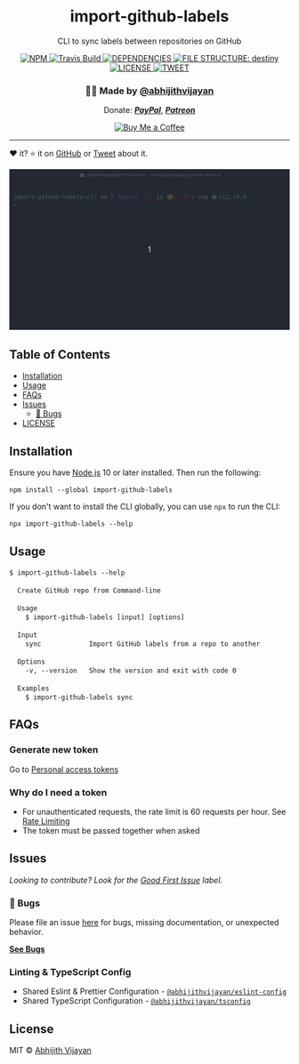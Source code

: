 <h1 align="center">import-github-labels</h1>
<p align="center">CLI to sync labels between repositories on GitHub</p>
<div align="center">
  <a href="https://www.npmjs.com/package/import-github-labels">
    <img src="https://img.shields.io/npm/v/import-github-labels" alt="NPM" />
  </a>
  <a href="https://travis-ci.com/abhijithvijayan/import-github-labels-cli">
    <img src="https://travis-ci.com/abhijithvijayan/import-github-labels-cli.svg?branch=main" alt="Travis Build" />
  </a>
  </a>
  <a href="https://david-dm.org/abhijithvijayan/import-github-labels-cli">
    <img src="https://img.shields.io/david/abhijithvijayan/import-github-labels-cli.svg?colorB=orange" alt="DEPENDENCIES" />
  </a>
    <a href="https://github.com/benawad/destiny">
    <img src="https://img.shields.io/badge/file%20structure-destiny-7a49ff?style=flat" alt="FILE STRUCTURE: destiny" />
  </a>
  <a href="https://github.com/abhijithvijayan/import-github-labels-cli/blob/main/license">
    <img src="https://img.shields.io/github/license/abhijithvijayan/import-github-labels-cli.svg" alt="LICENSE" />
  </a>
  <a href="https://twitter.com/intent/tweet?text=Check%20out%20import-github-labels%21%20by%20%40_abhijithv%0A%0ACLI%20to%20sync%20labels%20between%20repositories%20on%20GitHub%0Ahttps%3A%2F%2Fgithub.com%2Fabhijithvijayan%2Fimport-github-labels%0A%0A%23github%20%23labels%20%23sync%20%23cli%20%23node%20%23typescript">
     <img src="https://img.shields.io/twitter/url/http/shields.io.svg?style=social" alt="TWEET" />
  </a>
</div>
<h3 align="center">🙋‍♂️ Made by <a href="https://twitter.com/_abhijithv">@abhijithvijayan</a></h3>
<p align="center">
  Donate:
  <a href="https://www.paypal.me/iamabhijithvijayan" target='_blank'><i><b>PayPal</b></i></a>,
  <a href="https://www.patreon.com/abhijithvijayan" target='_blank'><i><b>Patreon</b></i></a>
</p>
<p align="center">
  <a href='https://www.buymeacoffee.com/abhijithvijayan' target='_blank'>
    <img height='36' style='border:0px;height:36px;' src='https://bmc-cdn.nyc3.digitaloceanspaces.com/BMC-button-images/custom_images/orange_img.png' border='0' alt='Buy Me a Coffee' />
  </a>
</p>
<hr />

❤️ it? ⭐️ it on [GitHub](https://github.com/abhijithvijayan/import-github-labels-cli/stargazers) or [Tweet](https://twitter.com/intent/tweet?text=Check%20out%20import-github-labels%21%20by%20%40_abhijithv%0A%0ACLI%20to%20sync%20labels%20between%20repositories%20on%20GitHub%0Ahttps%3A%2F%2Fgithub.com%2Fabhijithvijayan%2Fimport-github-labels%0A%0A%23github%20%23labels%20%23sync%20%23cli%20%23node%20%23typescript) about it.

<img src="demo.gif" width="752">

## Table of Contents

- [Installation](#installation)
- [Usage](#usage)
- [FAQs](#faqs)
- [Issues](#issues)
  - [🐛 Bugs](#-bugs)
- [LICENSE](#license)

## Installation

Ensure you have [Node.js](https://nodejs.org) 10 or later installed. Then run the following:

```
npm install --global import-github-labels
```

If you don't want to install the CLI globally, you can use `npx` to run the CLI:

```
npx import-github-labels --help
```

## Usage

```
$ import-github-labels --help

  Create GitHub repo from Command-line

  Usage
    $ import-github-labels [input] [options]

  Input
    sync            Import GitHub labels from a repo to another

  Options
    -v, --version   Show the version and exit with code 0

  Examples
    $ import-github-labels sync
```

## FAQs

### Generate new token

Go to [Personal access tokens](https://github.com/settings/tokens)

### Why do I need a token

- For unauthenticated requests, the rate limit is 60 requests per
  hour.
  See [Rate Limiting](https://developer.github.com/v3/#rate-limiting)
- The token must be passed together when asked

## Issues

_Looking to contribute? Look for the [Good First Issue](https://github.com/abhijithvijayan/import-github-labels-cli/issues?q=is%3Aissue+is%3Aopen+sort%3Aupdated-desc+label%3A%22good+first+issue%22)
label._

### 🐛 Bugs

Please file an issue [here](https://github.com/abhijithvijayan/import-github-labels-cli/issues/new) for bugs, missing documentation, or unexpected behavior.

[**See Bugs**](https://github.com/abhijithvijayan/import-github-labels-cli/issues?q=is%3Aissue+is%3Aopen+sort%3Aupdated-desc+label%3A%22type%3A+bug%22)

### Linting & TypeScript Config

- Shared Eslint & Prettier Configuration - [`@abhijithvijayan/eslint-config`](https://www.npmjs.com/package/@abhijithvijayan/eslint-config)
- Shared TypeScript Configuration - [`@abhijithvijayan/tsconfig`](https://www.npmjs.com/package/@abhijithvijayan/tsconfig)

## License

MIT © [Abhijith Vijayan](https://abhijithvijayan.in)
